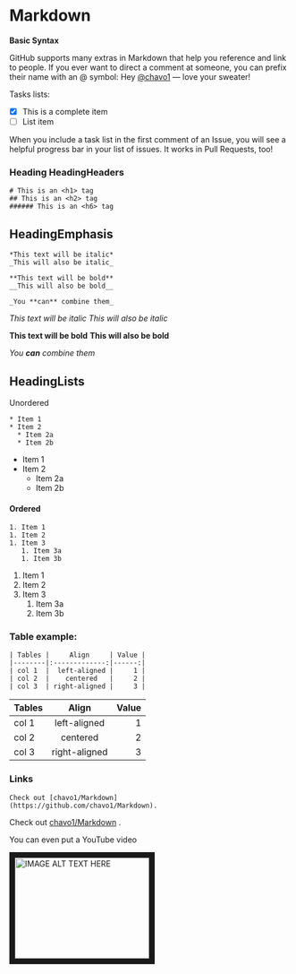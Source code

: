 # Markdown

**Basic Syntax**


GitHub supports many extras in Markdown that help you reference and link to people. If you ever want to direct a comment at someone, you can prefix their name with an @ symbol: Hey [@chavo1](https://github.com/chavo1) — love your sweater!

Tasks lists:


 - [x] This is a complete item
 - [ ] List item

When you include a task list in the first comment of an Issue, you will see a helpful progress bar in your list of issues. It works in Pull Requests, too!

### Heading HeadingHeaders

```
# This is an <h1> tag
## This is an <h2> tag
###### This is an <h6> tag

```

## HeadingEmphasis

```
*This text will be italic*
_This will also be italic_

**This text will be bold**
__This will also be bold__

_You **can** combine them_

```
*This text will be italic*
_This will also be italic_

**This text will be bold**
__This will also be bold__

_You **can** combine them_


 ## HeadingLists


Unordered

```
* Item 1
* Item 2
  * Item 2a
  * Item 2b

```
* Item 1
* Item 2
  * Item 2a
  * Item 2b

#### Ordered

```
1. Item 1
1. Item 2
1. Item 3
   1. Item 3a
   1. Item 3b
```
1. Item 1
1. Item 2
1. Item 3
   1. Item 3a
   1. Item 3b


### Table example:

```
| Tables |     Align     | Value |
|--------|:-------------:|------:|
| col 1  |  left-aligned |     1 |
| col 2  |    centered   |     2 |
| col 3  | right-aligned |     3 |
```

| Tables |     Align     | Value |
|--------|:-------------:|------:|
| col 1  |  left-aligned |     1 |
| col 2  |    centered   |     2 |
| col 3  | right-aligned |     3 |


### Links

```
Check out [chavo1/Markdown]
(https://github.com/chavo1/Markdown).
```

Check out [chavo1/Markdown](https://github.com/chavo1/Markdown) .

You can even put a YouTube video

<a href="http://www.youtube.com/watch?feature=player_embedded&v=06j9QR7XjLA" target="_blank"><img src="http://img.youtube.com/vi/06j9QR7XjLA/0.jpg" alt="IMAGE ALT TEXT HERE" width="240" height="180" border="10" /></a>
